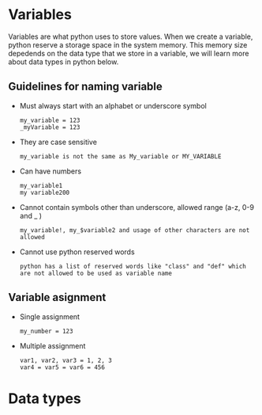 # Variables

Variables are what python uses to store values. When we create a variable, python reserve a storage space in the system memory. This memory size depedends on the data type that we store in a variable, we will learn more about data types in python below.

## Guidelines for naming variable
* Must always start with an alphabet or underscore symbol

    ```
    my_variable = 123
    _myVariable = 123
    ```

* They are case sensitive

    ```
    my_variable is not the same as My_variable or MY_VARIABLE
    ```

* Can have numbers

    ```
    my_variable1
    my variable200
    ```

* Cannot contain symbols other than underscore, allowed range (a-z, 0-9 and _ )

    ```
    my_variable!, my_$variable2 and usage of other characters are not allowed
    ```

* Cannot use python reserved words

    ```
    python has a list of reserved words like "class" and "def" which are not allowed to be used as variable name
    ```

## Variable asignment
* Single assignment

    ```
    my_number = 123
    ```

* Multiple assignment

    ```
    var1, var2, var3 = 1, 2, 3
    var4 = var5 = var6 = 456
    ```

# Data types
